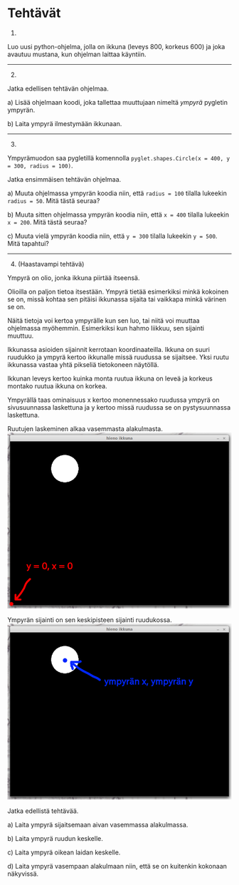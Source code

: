 # Tehtävät
1. 
Luo uusi python-ohjelma, jolla on ikkuna (leveys 800, korkeus 600) ja joka avautuu mustana, kun ohjelman laittaa käyntiin.

---

2. 
Jatka edellisen tehtävän ohjelmaa.

a) 
Lisää ohjelmaan koodi, joka tallettaa muuttujaan nimeltä _ympyrä_ pygletin ympyrän.

b)
Laita ympyrä ilmestymään ikkunaan.

---

3. 
Ympyrämuodon saa pygletillä komennolla `pyglet.shapes.Circle(x = 400, y = 300, radius = 100)`.

Jatka ensimmäisen tehtävän ohjelmaa.

a)
Muuta ohjelmassa ympyrän koodia niin, että `radius = 100` tilalla lukeekin `radius = 50`. Mitä tästä seuraa?

b)
Muuta sitten ohjelmassa ympyrän koodia niin, että `x = 400` tilalla lukeekin `x = 200`. Mitä tästä seuraa?

c)
Muuta vielä ympyrän koodia niin, että `y = 300` tilalla lukeekin `y = 500`. Mitä tapahtui?

---

4. (Haastavampi tehtävä)

Ympyrä on olio, jonka ikkuna piirtää itseensä.

Olioilla on paljon tietoa itsestään. Ympyrä tietää esimerkiksi minkä kokoinen se on, missä kohtaa sen pitäisi ikkunassa sijaita tai vaikkapa minkä värinen se on.

Näitä tietoja voi kertoa ympyrälle kun sen luo, tai niitä voi muuttaa ohjelmassa myöhemmin. Esimerkiksi kun hahmo liikkuu, sen sijainti muuttuu.

Ikkunassa asioiden sijainnit kerrotaan koordinaateilla. Ikkuna on suuri ruudukko ja ympyrä kertoo ikkunalle missä ruudussa se sijaitsee. Yksi ruutu ikkunassa vastaa yhtä pikseliä tietokoneen näytöllä.

Ikkunan leveys kertoo kuinka monta ruutua ikkuna on leveä ja korkeus montako ruutua ikkuna on korkea.

Ympyrällä taas ominaisuus x kertoo monennessako ruudussa ympyrä on sivusuunnassa laskettuna ja y kertoo missä ruudussa se on pystysuunnassa laskettuna.

Ruutujen laskeminen alkaa vasemmasta alakulmasta.
![ruutu](kuvat/tehtava4-origo.png)

Ympyrän sijainti on sen keskipisteen sijainti ruudukossa.
![ympyrä ikkunassa](kuvat/tehtava4-ympyra.png)

Jatka edellistä tehtävää.

a)
Laita ympyrä sijaitsemaan aivan vasemmassa alakulmassa.

b)
Laita ympyrä ruudun keskelle.

c)
Laita ympyrä oikean laidan keskelle.

d)
Laita ympyrä vasempaan alakulmaan niin, että se on kuitenkin kokonaan näkyvissä.
